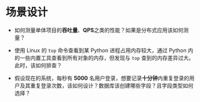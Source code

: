 # 场景设计

- 如何测量单体项目的**吞吐量**、**QPS**之类的性能？如果是分布式应用该如何测量？

- 使用 Linux 的 `top` 命令查看到某 Python 进程占用内存较大，通过 Python 内的一些内置工具查看到所有对象的内存，但发现与 `top` 查到的内存差异过大。此时，该如何排查？

- 假设现在的系统，每秒有 **5000** 名用户登录，想要记录**十分钟**内重复登录的用户及其重复登录次数，该如何设计？数据库该创建哪些字段？且字段类型如何选择？
